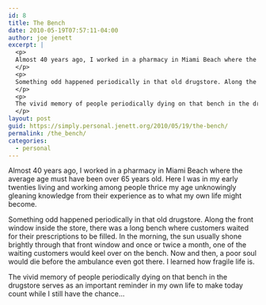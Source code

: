 ```yaml
---
id: 8
title: The Bench
date: 2010-05-19T07:57:11-04:00
author: joe jenett
excerpt: |
  <p>
  Almost 40 years ago, I worked in a pharmacy in Miami Beach where the average age  must have been over 65 years old. Here I was in my early twenties living and working among people thrice my age unknowingly gleaning knowledge from their experience as to what my own life might become.
  </p>
  <p>
  Something odd happened periodically in that old drugstore. Along the front window inside the store, there was a long bench where customers waited for their prescriptions to be filled. In the morning, the sun usually shone brightly through that front window and once or twice a month, one of the waiting customers would keel over on the bench. Now and then, a poor soul would die before the ambulance even got there. I learned how fragile life is.
  </p>
  <p>
  The vivid memory of people periodically dying on that bench in the drugstore serves as an important reminder in my own life to make today count while I still have the chance...
  </p>
layout: post
guid: https://simply.personal.jenett.org/2010/05/19/the-bench/
permalink: /the_bench/
categories:
  - personal
---
```

Almost 40 years ago, I worked in a pharmacy in Miami Beach where the average age must have been over 65 years old. Here I was in my early twenties living and working among people thrice my age unknowingly gleaning knowledge from their experience as to what my own life might become. 

Something odd happened periodically in that old drugstore. Along the front window inside the store, there was a long bench where customers waited for their prescriptions to be filled. In the morning, the sun usually shone brightly through that front window and once or twice a month, one of the waiting customers would keel over on the bench. Now and then, a poor soul would die before the ambulance even got there. I learned how fragile life is. 

The vivid memory of people periodically dying on that bench in the drugstore serves as an important reminder in my own life to make today count while I still have the chance...